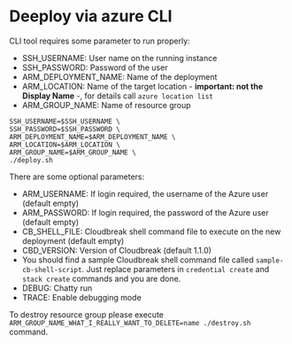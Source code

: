 # Deeploy via azure CLI

CLI tool requires some parameter to run properly:

 * SSH_USERNAME: User name on the running instance
 * SSH_PASSWORD: Password of the user
 * ARM_DEPLOYMENT_NAME: Name of the deployment
 * ARM_LOCATION: Name of the target location - **important: not the Display Name** -, for details call `azure location list`
 * ARM_GROUP_NAME: Name of resource group
 
```
SSH_USERNAME=$SSH_USERNAME \
SSH_PASSWORD=$SSH_PASSWORD \
ARM_DEPLOYMENT_NAME=$ARM_DEPLOYMENT_NAME \
ARM_LOCATION=$ARM_LOCATION \
ARM_GROUP_NAME=$ARM_GROUP_NAME \
./deploy.sh
```

There are some optional parameters:

 * ARM_USERNAME: If login required, the username of the Azure user (default empty)
 * ARM_PASSWORD: If login required, the password of the Azure user (default empty)
 * CB_SHELL_FILE: Cloudbreak shell command file to execute on the new deployment (default empty)
 * CBD_VERSION: Version of Cloudbreak (default 1.1.0)
  * You should find a sample Cloudbreak shell command file called `sample-cb-shell-script`. Just replace parameters in `credential create` and `stack create` commands and you are done.
 * DEBUG: Chatty run
 * TRACE: Enable debugging mode
 
To destroy resource group please execute `ARM_GROUP_NAME_WHAT_I_REALLY_WANT_TO_DELETE=name ./destroy.sh` command.
